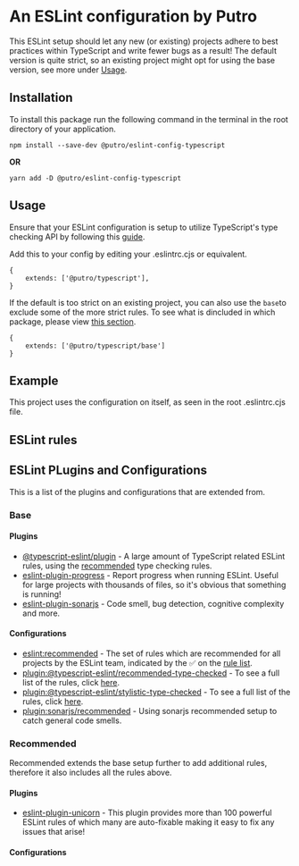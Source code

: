 # An ESLint configuration by Putro

This ESLint setup should let any new (or existing) projects adhere to best practices within TypeScript and write fewer bugs as a result!
The default version is quite strict, so an existing project might opt for using the base version, see more under [Usage](#Usage).

## Installation

To install this package run the following command in the terminal in the root directory of your application.

```
npm install --save-dev @putro/eslint-config-typescript
```

**OR**

```
yarn add -D @putro/eslint-config-typescript
```

## Usage

Ensure that your ESLint configuration is setup to utilize TypeScript's type checking API by following this [guide]().

Add this to your config by editing your .eslintrc.cjs or equivalent.

```
{
    extends: ['@putro/typescript'],
}
```

If the default is too strict on an existing project, you can also use the `base`to exclude some of the more strict rules.
To see what is dincluded in which package, please view [this section](#eslint-plugins-and-configurations).

```
{
    extends: ['@putro/typescript/base']
}
```

## Example

This project uses the configuration on itself, as seen in the root .eslintrc.cjs file.

## ESLint rules

## ESLint PLugins and Configurations

This is a list of the plugins and configurations that are extended from.

### Base

#### Plugins

- [@typescript-eslint/plugin](https://github.com/typescript-eslint/typescript-eslint/tree/main/packages/eslint-plugin) - A large amount of TypeScript related ESLint rules, using the [recommended](https://typescript-eslint.io/linting/configs#projects-with-type-checking) type checking rules.
- [eslint-plugin-progress](https://github.com/taskworld/eslint-plugin-progress) - Report progress when running ESLint. Useful for large projects with thousands of files, so it's obvious that something is running!
- [eslint-plugin-sonarjs](https://github.com/SonarSource/eslint-plugin-sonarjs) - Code smell, bug detection, cognitive complexity and more.

#### Configurations

- [eslint:recommended](https://eslint.org/docs/latest/rules/) - The set of rules which are recommended for all projects by the ESLint team, indicated by the ✅ on the [rule list](https://eslint.org/docs/latest/rules/).
- [plugin:@typescript-eslint/recommended-type-checked](https://typescript-eslint.io/linting/configs#recommended-type-checked) - To see a full list of the rules, click [here](https://github.com/typescript-eslint/typescript-eslint/blob/main/packages/eslint-plugin/src/configs/recommended-type-checked.ts).
- [plugin:@typescript-eslint/stylistic-type-checked](https://typescript-eslint.io/linting/configs#stylistic-type-checked) - To see a full list of the rules, click [here](https://github.com/typescript-eslint/typescript-eslint/blob/main/packages/eslint-plugin/src/configs/stylistic-type-checked.ts).
- [plugin:sonarjs/recommended](https://github.com/SonarSource/eslint-plugin-sonarjs#usage) - Using sonarjs recommended setup to catch general code smells.

### Recommended

Recommended extends the base setup further to add additional rules, therefore it also includes all the rules above.

#### Plugins

- [eslint-plugin-unicorn](https://github.com/sindresorhus/eslint-plugin-unicorn#recommended-config) - This plugin provides more than 100 powerful ESLint rules of which many are auto-fixable making it easy to fix any issues that arise!

#### Configurations
